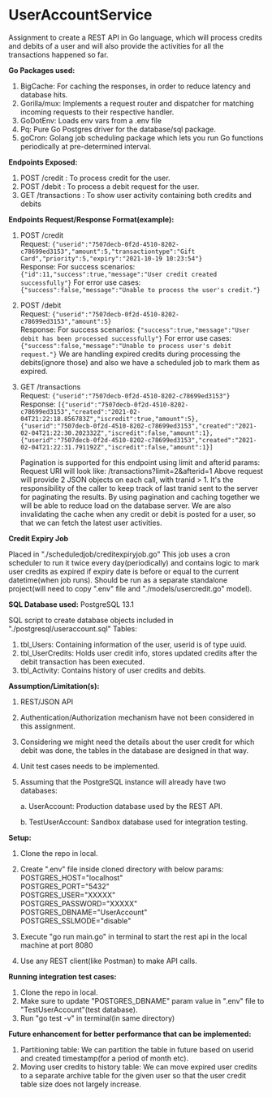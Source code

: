 # UserAccountService

Assignment to create a REST API in Go language, which will process credits and debits of a user and will also provide the 
activities for all the transactions happened so far.

**Go Packages used:**
1. BigCache: For caching the responses, in order to reduce latency and database hits.
2. Gorilla/mux: Implements a request router and dispatcher for matching incoming requests to their respective handler.
3. GoDotEnv: Loads env vars from a .env file
4. Pq: Pure Go Postgres driver for the database/sql package.
5. goCron: Golang job scheduling package which lets you run Go functions periodically at pre-determined interval.

**Endpoints Exposed:**
1. POST /credit : To process credit for the user.
2. POST /debit : To process a debit request for the user.
3. GET /transactions : To show user activity containing both credits and debits

**Endpoints Request/Response Format(example):**
1. POST /credit 
   <br/>
   Request: `{"userid":"7507decb-0f2d-4510-8202-c78699ed3153","amount":5,"transactiontype":"Gift Card","priority":5,"expiry":"2021-10-19 10:23:54"}` 
   <br/>
   Response:
   For success scenarios: `{"id":11,"success":true,"message":"User credit created successfully"}`
   For error use cases: `{"success":false,"message":"Unable to process the user's credit."}`

2. POST /debit
   <br/>
   Request: `{"userid":"7507decb-0f2d-4510-8202-c78699ed3153","amount":5}`
   <br/>
   Response:
   For success scenarios: `{"success":true,"message":"User debit has been processed successfully"}`
   For error use cases: `{"success":false,"message":"Unable to process user's debit request."}`
   We are handling expired credits during processing the debits(ignore those) and also we have a scheduled job to mark them as expired.

3. GET /transactions
   <br/>
   Request: `{"userid":"7507decb-0f2d-4510-8202-c78699ed3153"}`
   <br/>
   Response: `[{"userid":"7507decb-0f2d-4510-8202-c78699ed3153","created":"2021-02-04T21:22:18.856783Z","iscredit":true,"amount":5},{"userid":"7507decb-0f2d-4510-8202-c78699ed3153","created":"2021-02-04T21:22:30.202332Z","iscredit":false,"amount":1},{"userid":"7507decb-0f2d-4510-8202-c78699ed3153","created":"2021-02-04T21:22:31.791192Z","iscredit":false,"amount":1}]`
   
   Pagination is supported for this endpoint using limit and afterid params:
   <br/>
   Request URI will look like: /transactions?limit=2&afterid=1
   Above request will provide 2 JSON objects on each call, with tranid > 1. It's the responsibility of the caller to keep track of last tranid sent to the server    for paginating the results. 
   By using pagination and caching together we will be able to reduce load on the database server. We are also invalidating the cache when any credit or debit is posted for a user, so that we can fetch the latest user activities.

**Credit Expiry Job**

Placed in "./scheduledjob/creditexpiryjob.go"
This job uses a cron scheduler to run it twice every day(periodically) and contains logic to mark user credits as expired if expiry date is before or equal to the current datetime(when job runs).
Should be run as a separate standalone project(will need to copy ".env" file and "./models/usercredit.go" model).

**SQL Database used:** PostgreSQL 13.1

SQL script to create database objects included in "./postgresql/useraccount.sql"
Tables:
1. tbl_Users: Containing information of the user, userid is of type uuid.
2. tbl_UserCredits: Holds user credit info, stores updated credits after the debit transaction has been executed.
3. tbl_Activity: Contains history of user credits and debits.

**Assumption/Limitation(s):**
1. REST/JSON API
2. Authentication/Authorization mechanism have not been considered in this assignment.
3. Considering we might need the details about the user credit for which debit was done, the tables in the database are designed in that way.
4. Unit test cases needs to be implemented.
5. Assuming that the PostgreSQL instance will already have two databases:
   
   a. UserAccount: Production database used by the REST API.

   b. TestUserAccount: Sandbox database used for integration testing.

**Setup:**
1. Clone the repo in local.
2. Create ".env" file inside cloned directory with below params:<br/>
POSTGRES_HOST="localhost"<br/>
POSTGRES_PORT="5432"<br/>
POSTGRES_USER="XXXXX"<br/>
POSTGRES_PASSWORD="XXXXX"<br/>
POSTGRES_DBNAME="UserAccount"<br/>
POSTGRES_SSLMODE="disable"

3. Execute "go run main.go" in terminal to start the rest api in the local machine at port 8080
4. Use any REST client(like Postman) to make API calls.


**Running integration test cases:**
1. Clone the repo in local.
2. Make sure to update "POSTGRES_DBNAME" param value in ".env" file to "TestUserAccount"(test database).
3. Run "go test -v" in terminal(in same directory)

**Future enhancement for better performance that can be implemented:**
1) Partitioning table: We can partition the table in future based on userid and created timestamp(for a period of month etc). 
2) Moving user credits to history table: We can move expired user credits to a separate archive table for the given user
   so that the user credit table size does not largely increase.
